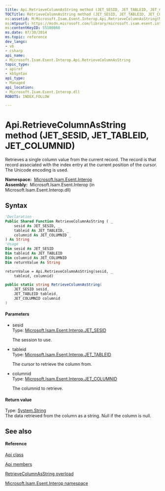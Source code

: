 ```yaml
---
title: Api.RetrieveColumnAsString method (JET_SESID, JET_TABLEID, JET_COLUMNID)
TOCTitle: RetrieveColumnAsString method (JET_SESID, JET_TABLEID, JET_COLUMNID)
ms:assetid: M:Microsoft.Isam.Esent.Interop.Api.RetrieveColumnAsString(Microsoft.Isam.Esent.Interop.JET_SESID,Microsoft.Isam.Esent.Interop.JET_TABLEID,Microsoft.Isam.Esent.Interop.JET_COLUMNID)
ms:mtpsurl: https://msdn.microsoft.com/library/microsoft.isam.esent.interop.api.retrievecolumnasstring(v=EXCHG.10)
ms:contentKeyID: 55100860
ms.date: 07/30/2014
ms.topic: reference
dev_langs:
- vb
- csharp
api_name: 
- Microsoft.Isam.Esent.Interop.Api.RetrieveColumnAsString
topic_type: 
- apiref
- kbSyntax
api_type: 
- Managed
api_location: 
- Microsoft.Isam.Esent.Interop.dll
ROBOTS: INDEX,FOLLOW

---
```


# Api.RetrieveColumnAsString method (JET_SESID, JET_TABLEID, JET_COLUMNID)

Retrieves a single column value from the current record. The record is that record associated with the index entry at the current position of the cursor. The Unicode encoding is used.

**Namespace:**  [Microsoft.Isam.Esent.Interop](./microsoft.isam.esent.interop-namespace.md)  
**Assembly:**  Microsoft.Isam.Esent.Interop (in Microsoft.Isam.Esent.Interop.dll)

## Syntax

``` vb
'Declaration
Public Shared Function RetrieveColumnAsString ( _
    sesid As JET_SESID, _
    tableid As JET_TABLEID, _
    columnid As JET_COLUMNID _
) As String
'Usage
Dim sesid As JET_SESID
Dim tableid As JET_TABLEID
Dim columnid As JET_COLUMNID
Dim returnValue As String

returnValue = Api.RetrieveColumnAsString(sesid, _
    tableid, columnid)
```

``` csharp
public static string RetrieveColumnAsString(
    JET_SESID sesid,
    JET_TABLEID tableid,
    JET_COLUMNID columnid
)
```

#### Parameters

  - sesid  
    Type: [Microsoft.Isam.Esent.Interop.JET_SESID](./jet-sesid-structure.md)  
    
    The session to use.

<!-- end list -->

  - tableid  
    Type: [Microsoft.Isam.Esent.Interop.JET_TABLEID](./jet-tableid-structure.md)  
    
    The cursor to retrieve the column from.

<!-- end list -->

  - columnid  
    Type: [Microsoft.Isam.Esent.Interop.JET_COLUMNID](./jet-columnid-structure.md)  
    
    The columnid to retrieve.

#### Return value

Type: [System.String](/dotnet/api/system.string)  
The data retrieved from the column as a string. Null if the column is null.  

## See also

#### Reference

[Api class](./api-class.md)

[Api members](./api-members.md)

[RetrieveColumnAsString overload](./api.retrievecolumnasstring-method.md)

[Microsoft.Isam.Esent.Interop namespace](./microsoft.isam.esent.interop-namespace.md)